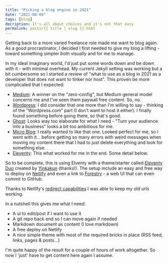 ```yaml
---
title: "Picking a blog engine in 2021"
date: "2021-08-09"
tags: [blog]
decription: It's all about choices and it's not that easy
permalink: posts/{{ title | slug }}.html
---
```


Getting back to a more varied freelance role made me want to blog again. As a good procrastinator, I decided I first needed to give my blog a lifting - toward something simpler both visually and for me to manage.

In my ideal imaginary world, I'd just put some words down and be down with it - with minimal overhead. My current Jekyll setting was working but a bit cumbersome so I started a review of "what to use as a blog in 2021 as a developer that does not want to tinker nor host". This proven be more complicated that I expected:

- [Medium](medium.com): A winner on the "zero-config", but Medium general model concerns me and I've seen them paywall free content. So, no.
- [Wordpress](wordpress.com): I did consider that one more than I'm willing to say - thinking of the "Wordpress.com" part (I don't want to host it either). I finally found something before going there, so that's good.
- [Ghost](https://ghost.org/): Looks way too elaborate for what I need - "Turn your audience into a business" looks a bit too ambitious for me.
- [Micro Blog](micro.blog): I really wanted to like that one. Looked perfect for me, so I went with it... before getting so many errors with weird messages when moving my content there that I had to just delete everything and look for something else.
- [Eleventy](https://www.11ty.dev/): This what worked for me in the end. Some detail below.

So to be complete, this is using Elventy with a theme/starter called [Eleventy Duo](https://github.com/yinkakun/eleventy-duo) created by [Yinkakun](https://github.com/yinkakun) (thanks!). The setup include an easy and free way to deploy on [Netlify](https://www.netlify.com/) and even a link to [Forestry](https://forestry.io/) - a web UI that can even commit to GitHub.

Thanks to Netlify's [redirect capabilities](https://docs.netlify.com/routing/redirects/#syntax-for-the-redirects-file) I was able to keep my old urls working.

In a nutshell this gives me what I need:

- A ui to edit/post if I want to use it
- A git repo back end so I can move again if needed
- Markdown document as content (I love markdown)
- A free deploy on Netlify
- A nice simple theme with most of the required bricks in place (RSS feed, links, pages & posts...)


I'm quite happy of the result for a couple of hours of work altogether. So now I 'just' have to get content here again I assume.